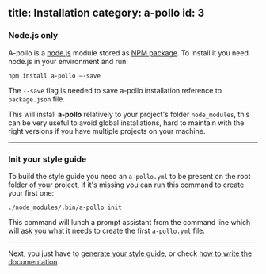title: Installation
category: a-pollo
id: 3
---

### Node.js only

A-pollo is a [node.js][node_js] module stored as [NPM package][npm_apollo]. To install it you need node.js in your environment and run:

```
npm install a-pollo –-save
```

The `--save` flag is needed to save a-pollo installation reference to `package.json` file.

This will install **a-pollo** relatively to your project's folder `node_modules`, this can be very useful to avoid global installations, hard to maintain with the right versions if you have multiple projects on your machine.

---

### Init your style guide

To build the style guide you need an `a-pollo.yml` to be present on the root folder of your project, if it's missing you can run this command to create your first one:

```
./node_modules/.bin/a-pollo init
```

This command will lunch a prompt assistant from the command line which will ask you what it needs to create the first `a-pollo.yml` file.

---

Next, you just have to [generate your style guide][generate], or check [how to write the documentation][documentation].


[node_js]: http://nodejs.org
[npm_apollo]: http://npmjs.com/package/a-pollo
[generate]: /generate-style-guide.html
[documentation]: /writing-docs.html
